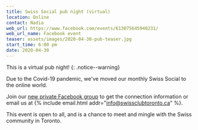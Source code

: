 ```yaml
---
title: Swiss Social pub night (virtual)
location: Online
contact: Nadia
web_url: https://www.facebook.com/events/613075645940231/
web_url_name: Facebook event
teaser: assets/images/2020-04-30-pub-teaser.jpg
start_time: 6:00 pm
date: 2020-04-30
---
```


This is a virtual pub night!
{: .notice--warning}

Due to the Covid-19 pandemic, we've moved our monthly Swiss Social to the
online world.

Join our [new private Facebook group][fb] to get the connection information or
email us at {% include email.html addr="info@swissclubtoronto.ca" %}.

This event is open to all, and is a chance to meet and mingle with the Swiss
community in Toronto.

[fb]: <https://www.facebook.com/groups/658388251676286/>

